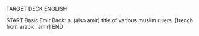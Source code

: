 TARGET DECK
ENGLISH

START
Basic
Emir
Back: n. (also amir) title of various muslim rulers. [french from arabic 'amir]
END
